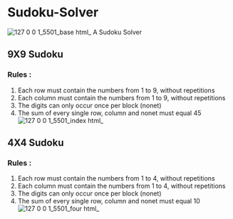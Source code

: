 # Sudoku-Solver
![127 0 0 1_5501_base html_](https://user-images.githubusercontent.com/97346974/189608713-846cc4b7-42db-439d-a9aa-610e74e2c743.png)
A Sudoku Solver
## 9X9 Sudoku
### Rules : 
1. Each row must contain the numbers from 1 to 9, without repetitions
2. Each column must contain the numbers from 1 to 9, without repetitions
3. The digits can only occur once per block (nonet)
4. The sum of every single row, column and nonet must equal 45
![127 0 0 1_5501_index html_](https://user-images.githubusercontent.com/97346974/189608701-73e34d66-a5b1-43d2-bebd-d5b286abd3a3.png)

## 4X4 Sudoku
### Rules : 
1. Each row must contain the numbers from 1 to 4, without repetitions
2. Each column must contain the numbers from 1 to 4, without repetitions
3. The digits can only occur once per block (nonet)
4. The sum of every single row, column and nonet must equal 10
![127 0 0 1_5501_four html_](https://user-images.githubusercontent.com/97346974/189608718-8664d69e-ee11-4bb6-b55f-709126641669.png)
